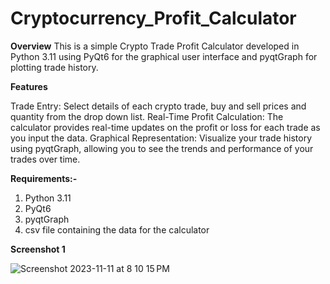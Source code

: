 # Cryptocurrency_Profit_Calculator

**Overview**
This is a simple Crypto Trade Profit Calculator developed in Python 3.11 using PyQt6 for the graphical user interface and pyqtGraph for plotting trade history. 

**Features**

Trade Entry: Select details of each crypto trade, buy and sell prices and quantity from the drop down list.
Real-Time Profit Calculation: The calculator provides real-time updates on the profit or loss for each trade as you input the data.
Graphical Representation: Visualize your trade history using pyqtGraph, allowing you to see the trends and performance of your trades over time.

**Requirements:-**
1. Python 3.11
2. PyQt6
3. pyqtGraph
4. csv file containing the data for the calculator


**Screenshot 1**

![Screenshot 2023-11-11 at 8 10 15 PM](https://github.com/florrync1808/Cryptocurrency_Profit_Calculator/assets/112406006/2b321f01-a760-41b2-ab77-348b07a43094)
